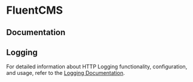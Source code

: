 # FluentCMS

## Documentation

## Logging

For detailed information about HTTP Logging functionality, configuration, and usage, refer to the [Logging Documentation](Logging.md).
